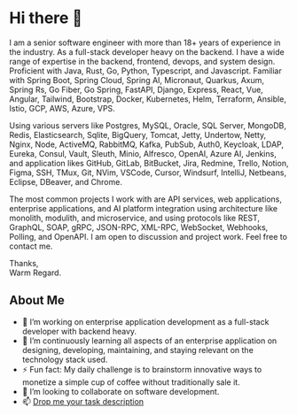 # Hi there 👋

I am a senior software engineer with more than 18+ years of experience in the industry. As a full-stack developer heavy on the backend. I have a wide range of expertise in the backend, frontend, devops, and system design. Proficient with Java, Rust, Go, Python, Typescript, and Javascript. Familiar with Spring Boot, Spring Cloud, Spring AI, Micronaut, Quarkus, Axum, Spring Rs, Go Fiber, Go Spring, FastAPI, Django, Express, React, Vue, Angular, Tailwind, Bootstrap, Docker, Kubernetes, Helm, Terraform, Ansible, Istio, GCP, AWS, Azure, VPS.  

Using various servers like Postgres, MySQL, Oracle, SQL Server, MongoDB, Redis, Elasticsearch, Sqlite, BigQuery, Tomcat, Jetty, Undertow, Netty, Nginx, Node, ActiveMQ, RabbitMQ, Kafka, PubSub, Auth0, Keycloak, LDAP, Eureka, Consul, Vault, Sleuth, Minio, Alfresco, OpenAI, Azure AI, Jenkins, and application likes GitHub, GitLab, BitBucket, Jira, Redmine, Trello, Notion, Figma, SSH, TMux, Git, NVim, VSCode, Cursor, Windsurf, IntelliJ, Netbeans, Eclipse, DBeaver, and Chrome.  

The most common projects I work with are API services, web applications, enterprise applications, and AI platform integration using architecture like monolith, modulith, and microservice, and using protocols like REST, GraphQL, SOAP, gRPC, JSON-RPC, XML-RPC, WebSocket, Webhooks, Polling, and OpenAPI. I am open to discussion and project work. Feel free to contact me.  

Thanks,  
Warm Regard.  

## About Me

- 🔭 I’m working on enterprise application development as a full-stack developer with backend heavy.
- 🌱 I’m continuously learning all aspects of an enterprise application on designing, developing, maintaining, and staying relevant on the technology stack used.
- ⚡ Fun fact: My daily challenge is to brainstorm innovative ways to monetize a simple cup of coffee without traditionally sale it.
- 👯 I’m looking to collaborate on software development.
- 📫 [Drop me your task description](mailto:einstein.java@gmail.com)

<!--
- 📄 [CV](https://drive.google.com/file/d/1cAfC8mp-ocbvPXqX3d6ANi-_AVqr00VT/view?usp=drive_link)

**einsteinjava/einsteinjava** is a ✨ _special_ ✨ repository because its `README.md` (this file) appears on your GitHub profile.

Here are some ideas to get you started:

- 🔭 I’m currently working on ...
- 🌱 I’m currently learning ...
- 👯 I’m looking to collaborate on ...
- 🤔 I’m looking for help with ...
- 💬 Ask me about ...
- 📫 How to reach me: ...
- 😄 Pronouns: ...
- ⚡ Fun fact: ...
-->
